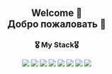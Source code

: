 <div align="center">
 <h2> Welcome 👋 <br> Добро пожаловать 👋 </h2>
 
 <h3> 🎖 My Stack🎖</h3>

 <a href="#" target="_blank"><img src="https://img.shields.io/badge/HTML5-E34F26?style=flat-square&logo=HTML5&logoColor=white"/></a>
 <a href="#" target="_blank"><img src="https://img.shields.io/badge/CSS3-1572B6?style=flat-square&logo=CSS3&logoColor=white"/></a>
 <a href="#" target="_blank"><img src="https://img.shields.io/badge/JavaScript(ES6)-F7DF1E?style=flat-square&logo=JavaScript&logoColor=white"/></a>
 <a href="#" target="_blank"><img src="https://img.shields.io/badge/JQuery-0769AD?style=flat-square&logo=JQuery&logoColor=white"/></a>
 <a href="#" target="_blank"><img src="https://img.shields.io/badge/React-61DAFB?style=flat-square&logo=React&logoColor=white"/></a>
 <a href="#" target="_blank"><img src="https://img.shields.io/badge/Python-3776AB?style=flat-square&logo=Python&logoColor=white"/></a>
 <a href="#" target="_blank"><img src="https://img.shields.io/badge/Jupyter-F37626?style=flat-square&logo=Jupyter&logoColor=white"/></a>
 <a href="#" target="_blank"><img src="https://img.shields.io/badge/C-A8B9CC?style=flat-square&logo=C&logoColor=white"/></a>
 <!--
 **escdoesntwork/escdoesntwork** is a ✨ _special_ ✨ repository because its `README.md` (this file) appears on your GitHub profile.

 Here are some ideas to get you started:

 - 🔭 I’m currently working on ...
 - 🌱 I’m currently learning ...
 - 👯 I’m looking to collaborate on ...
 - 🤔 I’m looking for help with ...
 - 💬 Ask me about ...
 - 📫 How to reach me: ...
 - 😄 Pronouns: ...
 - ⚡ Fun fact: ...
 -->
</div>

